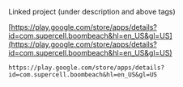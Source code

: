 
Linked project (under description and above tags)

[https://play.google.com/store/apps/details?id=com.supercell.boombeach&hl=en_US&gl=US](https://play.google.com/store/apps/details?id=com.supercell.boombeach&hl=en_US&gl=US)

```
https://play.google.com/store/apps/details?id=com.supercell.boombeach&hl=en_US&gl=US
```

